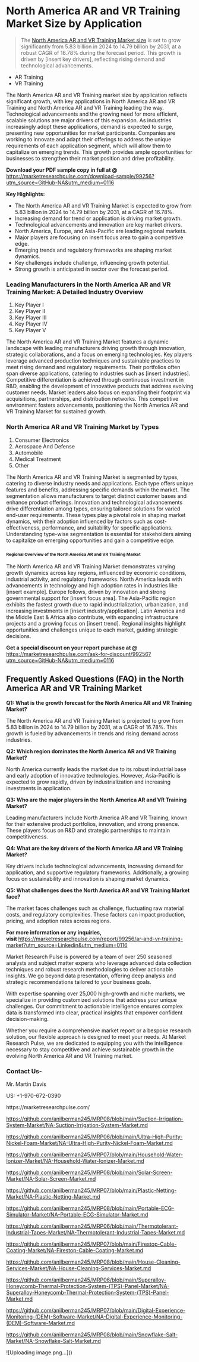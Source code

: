 <h1>North America AR and VR Training Market&nbsp;Size by Application</h1><blockquote><p>The <a href="https://marketresearchpulse.com/download-sample/99256?utm_source=GitHub-NA&amp;utm_medium=0116">North America AR and VR Training Market size</a> is set to grow significantly from 5.83 billion in 2024 to 14.79 billion by 2031, at a robust CAGR of 16.78% during the forecast period. This growth is driven by [insert key drivers], reflecting rising demand and technological advancements.</p></blockquote><ul><li>AR Training<li> VR Training</li></ul><p>The North America AR and VR Training market size by application reflects significant growth, with key applications in North America AR and VR Training and North America AR and VR Training leading the way. Technological advancements and the growing need for more efficient, scalable solutions are major drivers of this expansion. As industries increasingly adopt these applications, demand is expected to surge, presenting new opportunities for market participants. Companies are working to innovate and adapt their offerings to address the unique requirements of each application segment, which will allow them to capitalize on emerging trends. This growth provides ample opportunities for businesses to strengthen their market position and drive profitability.</p><p><strong>Download your PDF sample copy in full at @ </strong><a href="https://marketresearchpulse.com/download-sample/99256?utm_source=GitHub-NA&amp;utm_medium=0116">https://marketresearchpulse.com/download-sample/99256?utm_source=GitHub-NA&amp;utm_medium=0116</a></p><p><strong>Key Highlights: </strong></p><ul><li>The North America AR and VR Training Market is expected to grow from 5.83 billion in 2024 to 14.79 billion by 2031, at a CAGR of 16.78%.</li><li>Increasing demand for trend or application is driving market growth.</li><li>Technological advancements and innovation are key market drivers.</li><li>North America, Europe, and Asia-Pacific are leading regional markets.</li><li>Major players are focusing on insert focus area to gain a competitive edge.</li><li>Emerging trends and regulatory frameworks are shaping market dynamics.</li><li>Key challenges include challenge, influencing growth potential.</li><li>Strong growth is anticipated in sector over the forecast period.</li></ul><h3>Leading Manufacturers in the North America AR and VR Training Market: A Detailed Industry Overview</h3><ol><li>Key Player I</li><li>Key Player II</li><li>Key Player III</li><li>Key Player IV</li><li>Key Player V</li></ol><div class="flex max-w-full flex-col flex-grow"><div class="min-h-8 text-message flex w-full flex-col items-end gap-2 whitespace-normal break-words [.text-message+&amp;]:mt-5" dir="auto" data-message-author-role="assistant" data-message-id="fd8432e4-4910-450d-b182-61b7bfb0a01f" data-message-model-slug="gpt-4o"><div class="flex w-full flex-col gap-1 empty:hidden first:pt-[3px]"><div class="markdown prose w-full break-words dark:prose-invert light"><p>The North America AR and VR Training Market features a dynamic landscape with leading manufacturers driving growth through innovation, strategic collaborations, and a focus on emerging technologies. Key players leverage advanced production techniques and sustainable practices to meet rising demand and regulatory requirements. Their portfolios often span diverse applications, catering to industries such as [insert industries]. Competitive differentiation is achieved through continuous investment in R&amp;D, enabling the development of innovative products that address evolving customer needs. Market leaders also focus on expanding their footprint via acquisitions, partnerships, and distribution networks. This competitive environment fosters advancements, positioning the North America AR and VR Training Market for sustained growth.</p></div></div></div></div><h3>North America AR and VR Training Market by Types</h3><ol><li>Consumer Electronics<li> Aerospace And Defense<li> Automobile<li> Medical Treatment<li> Other</li></ol><div class="flex max-w-full flex-col flex-grow"><div class="min-h-8 text-message flex w-full flex-col items-end gap-2 whitespace-normal break-words [.text-message+&amp;]:mt-5" dir="auto" data-message-author-role="assistant" data-message-id="084470be-0bb7-4664-bddf-5156b4f41249" data-message-model-slug="gpt-4o-mini"><div class="flex w-full flex-col gap-1 empty:hidden first:pt-[3px]"><div class="markdown prose w-full break-words dark:prose-invert light"><p>The North America AR and VR Training Market is segmented by types, catering to diverse industry needs and applications. Each type offers unique features and benefits, addressing specific demands within the market. The segmentation allows manufacturers to target distinct customer bases and enhance product offerings. Innovation and technological advancements drive differentiation among types, ensuring tailored solutions for varied end-user requirements. These types play a pivotal role in shaping market dynamics, with their adoption influenced by factors such as cost-effectiveness, performance, and suitability for specific applications. Understanding type-wise segmentation is essential for stakeholders aiming to capitalize on emerging opportunities and gain a competitive edge.</p></div></div></div></div><h3><span style="font-size: 11px;">Regional Overview of the North America AR and VR Training Market</span></h3><div class="flex max-w-full flex-col flex-grow"><div class="min-h-8 text-message flex w-full flex-col items-end gap-2 whitespace-normal break-words [.text-message+&amp;]:mt-5" dir="auto" data-message-author-role="assistant" data-message-id="e9038762-ce64-4e30-91c9-9bd413514231" data-message-model-slug="gpt-4o-mini"><div class="flex w-full flex-col gap-1 empty:hidden first:pt-[3px]"><div class="markdown prose w-full break-words dark:prose-invert light"><p>The North America AR and VR Training Market demonstrates varying growth dynamics across key regions, influenced by economic conditions, industrial activity, and regulatory frameworks. North America leads with advancements in technology and high adoption rates in industries like [insert example]. Europe follows, driven by innovation and strong governmental support for [insert focus area]. The Asia-Pacific region exhibits the fastest growth due to rapid industrialization, urbanization, and increasing investments in [insert industry/application]. Latin America and the Middle East &amp; Africa also contribute, with expanding infrastructure projects and a growing focus on [insert trend]. Regional insights highlight opportunities and challenges unique to each market, guiding strategic decisions.</p></div></div></div></div><p><strong>Get a special discount on your report purchase at @ </strong><a href="https://marketresearchpulse.com/ask-for-discount/99256?utm_source=GitHub-NA&amp;utm_medium=0116">https://marketresearchpulse.com/ask-for-discount/99256?utm_source=GitHub-NA&amp;utm_medium=0116</a></p><h2>Frequently Asked Questions (FAQ) in the North America AR and VR Training Market</h2><p><strong>Q1: What is the growth forecast for the North America AR and VR Training Market?</strong></p><p>The North America AR and VR Training Market is projected to grow from 5.83 billion in 2024 to 14.79 billion by 2031, at a CAGR of 16.78%. This growth is fueled by advancements in trends and rising demand across industries.</p><p><strong>Q2: Which region dominates the North America AR and VR Training Market?</strong></p><p>North America currently leads the market due to its robust industrial base and early adoption of innovative technologies. However, Asia-Pacific is expected to grow rapidly, driven by industrialization and increasing investments in application.</p><p><strong>Q3: Who are the major players in the North America AR and VR Training Market?</strong></p><p>Leading manufacturers include North America AR and VR Training, known for their extensive product portfolios, innovation, and strong presence. These players focus on R&amp;D and strategic partnerships to maintain competitiveness.</p><p><strong>Q4: What are the key drivers of the North America AR and VR Training Market?</strong></p><p>Key drivers include technological advancements, increasing demand for application, and supportive regulatory frameworks. Additionally, a growing focus on sustainability and innovation is shaping market dynamics.</p><p><strong>Q5: What challenges does the North America AR and VR Training Market face?</strong></p><p>The market faces challenges such as challenge, fluctuating raw material costs, and regulatory complexities. These factors can impact production, pricing, and adoption rates across regions.</p><p><strong>For more information or any inquiries, visit&nbsp;</strong><a href="https://marketresearchpulse.com/report/99256/ar-and-vr-training-market?utm_source=Linkedin&utm_medium=0116">https://marketresearchpulse.com/report/99256/ar-and-vr-training-market?utm_source=Linkedin&utm_medium=0116</a></p><p>Market Research Pulse is powered by a team of over 250 seasoned analysts and subject matter experts who leverage advanced data collection techniques and robust research methodologies to deliver actionable insights. We go beyond data presentation, offering deep analysis and strategic recommendations tailored to your business goals.</p><p>With expertise spanning over 25,000 high-growth and niche markets, we specialize in providing customized solutions that address your unique challenges. Our commitment to actionable intelligence ensures complex data is transformed into clear, practical insights that empower confident decision-making.</p><p>Whether you require a comprehensive market report or a bespoke research solution, our flexible approach is designed to meet your needs. At Market Research Pulse, we are dedicated to equipping you with the intelligence necessary to stay competitive and achieve sustainable growth in the evolving North America AR and VR Training market.</p><h3><strong>Contact Us-</strong></h3><p>Mr. Martin Davis</p><p>US: +1-970-672-0390</p><p>https://marketresearchpulse.com/</p><p><a href="https://github.com/anilberman245/MRP08/blob/main/Suction-Irrigation-System-Market/NA-Suction-Irrigation-System-Market.md">https://github.com/anilberman245/MRP08/blob/main/Suction-Irrigation-System-Market/NA-Suction-Irrigation-System-Market.md</a></p><p><a href="https://github.com/anilberman245/MRP06/blob/main/Ultra-High-Purity-Nickel-Foam-Market/NA-Ultra-High-Purity-Nickel-Foam-Market.md">https://github.com/anilberman245/MRP06/blob/main/Ultra-High-Purity-Nickel-Foam-Market/NA-Ultra-High-Purity-Nickel-Foam-Market.md</a></p><p><a href="https://github.com/anilberman245/MRP07/blob/main/Household-Water-Ionizer-Market/NA-Household-Water-Ionizer-Market.md">https://github.com/anilberman245/MRP07/blob/main/Household-Water-Ionizer-Market/NA-Household-Water-Ionizer-Market.md</a></p><p><a href="https://github.com/anilberman245/MRP08/blob/main/Solar-Screen-Market/NA-Solar-Screen-Market.md">https://github.com/anilberman245/MRP08/blob/main/Solar-Screen-Market/NA-Solar-Screen-Market.md</a></p><p><a href="https://github.com/anilberman245/MRP07/blob/main/Plastic-Netting-Market/NA-Plastic-Netting-Market.md">https://github.com/anilberman245/MRP07/blob/main/Plastic-Netting-Market/NA-Plastic-Netting-Market.md</a></p><p><a href="https://github.com/anilberman245/MRP08/blob/main/Portable-ECG-Simulator-Market/NA-Portable-ECG-Simulator-Market.md">https://github.com/anilberman245/MRP08/blob/main/Portable-ECG-Simulator-Market/NA-Portable-ECG-Simulator-Market.md</a></p><p><a href="https://github.com/anilberman245/MRP06/blob/main/Thermotolerant-Industrial-Tapes-Market/NA-Thermotolerant-Industrial-Tapes-Market.md">https://github.com/anilberman245/MRP06/blob/main/Thermotolerant-Industrial-Tapes-Market/NA-Thermotolerant-Industrial-Tapes-Market.md</a></p><p><a href="https://github.com/anilberman245/MRP07/blob/main/Firestop-Cable-Coating-Market/NA-Firestop-Cable-Coating-Market.md">https://github.com/anilberman245/MRP07/blob/main/Firestop-Cable-Coating-Market/NA-Firestop-Cable-Coating-Market.md</a></p><p><a href="https://github.com/anilberman245/MRP08/blob/main/House-Cleaning-Services-Market/NA-House-Cleaning-Services-Market.md">https://github.com/anilberman245/MRP08/blob/main/House-Cleaning-Services-Market/NA-House-Cleaning-Services-Market.md</a></p><p><a href="https://github.com/anilberman245/MRP06/blob/main/Superalloy-Honeycomb-Thermal-Protection-System-(TPS)-Panel-Market/NA-Superalloy-Honeycomb-Thermal-Protection-System-(TPS)-Panel-Market.md">https://github.com/anilberman245/MRP06/blob/main/Superalloy-Honeycomb-Thermal-Protection-System-(TPS)-Panel-Market/NA-Superalloy-Honeycomb-Thermal-Protection-System-(TPS)-Panel-Market.md</a></p><p><a href="https://github.com/anilberman245/MRP07/blob/main/Digital-Experience-Monitoring-(DEM)-Software-Market/NA-Digital-Experience-Monitoring-(DEM)-Software-Market.md">https://github.com/anilberman245/MRP07/blob/main/Digital-Experience-Monitoring-(DEM)-Software-Market/NA-Digital-Experience-Monitoring-(DEM)-Software-Market.md</a></p><p><a href="https://github.com/anilberman245/MRP08/blob/main/Snowflake-Salt-Market/NA-Snowflake-Salt-Market.md">https://github.com/anilberman245/MRP08/blob/main/Snowflake-Salt-Market/NA-Snowflake-Salt-Market.md</a></p>
![Uploading image.png…]()
